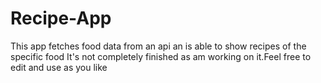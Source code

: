 # Recipe-App
This app fetches food data from an api an is able to show recipes of the specific food
It's not completely finished as am working on it.Feel free to edit and use as you like
